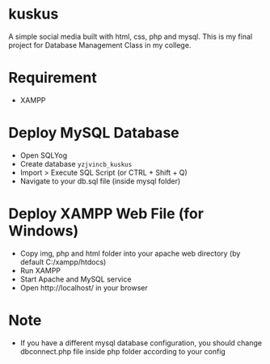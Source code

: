 # kuskus
A simple social media built with html, css, php and mysql. This is my final project for Database Management Class in my college.
# Requirement
* XAMPP
# Deploy MySQL Database
* Open SQLYog
* Create database <code>yzjvincb_kuskus</code>
* Import > Execute SQL Script (or CTRL + Shift + Q)
* Navigate to your db.sql file (inside mysql folder)
# Deploy XAMPP Web File (for Windows)
* Copy img, php and html folder into your apache web directory (by default C:/xampp/htdocs)
* Run XAMPP
* Start Apache and MySQL service
* Open http://localhost/ in your browser
# Note
* If you have a different mysql database configuration, you should change dbconnect.php file inside php folder according to your config

